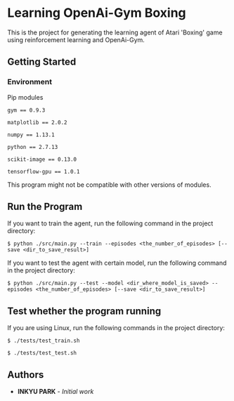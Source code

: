# Learning OpenAi-Gym Boxing

This is the project for generating the learning agent of Atari 'Boxing' game using reinforcement learning and OpenAi-Gym.

## Getting Started

### Environment

Pip modules

```
gym == 0.9.3

matplotlib == 2.0.2

numpy == 1.13.1

python == 2.7.13

scikit-image == 0.13.0

tensorflow-gpu == 1.0.1
```

This program might not be compatible with other versions of modules.

## Run the Program

If you want to train the agent, run the following command in the project directory:
```
$ python ./src/main.py --train --episodes <the_number_of_episodes> [--save <dir_to_save_result>]
```

If you want to test the agent with certain model, run the following command in the project directory:
```
$ python ./src/main.py --test --model <dir_where_model_is_saved> --episodes <the_number_of_episodes> [--save <dir_to_save_result>]
```

## Test whether the program running

If you are using Linux, run the following commands in the project directory:

```
$ ./tests/test_train.sh

$ ./tests/test_test.sh
```

## Authors

* **INKYU PARK** - *Initial work*
